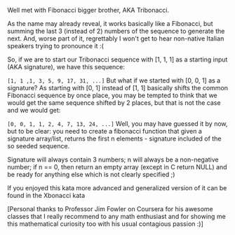 Well met with Fibonacci bigger brother, AKA Tribonacci.

As the name may already reveal, it works basically like a Fibonacci, but summing the last 3 (instead of 2) numbers of the sequence to generate the next. And, worse part of it, regrettably I won't get to hear non-native Italian speakers trying to pronounce it :(

So, if we are to start our Tribonacci sequence with [1, 1, 1] as a starting input (AKA signature), we have this sequence:

`[1, 1 ,1, 3, 5, 9, 17, 31, ...]`
But what if we started with [0, 0, 1] as a signature? As starting with [0, 1] instead of [1, 1] basically shifts the common Fibonacci sequence by once place, you may be tempted to think that we would get the same sequence shifted by 2 places, but that is not the case and we would get:

`[0, 0, 1, 1, 2, 4, 7, 13, 24, ...]`
Well, you may have guessed it by now, but to be clear: you need to create a fibonacci function that given a signature array/list, returns the first n elements - signature included of the so seeded sequence.

Signature will always contain 3 numbers; n will always be a non-negative number; if n == 0, then return an empty array (except in C return NULL) and be ready for anything else which is not clearly specified ;)

If you enjoyed this kata more advanced and generalized version of it can be found in the Xbonacci kata

[Personal thanks to Professor Jim Fowler on Coursera for his awesome classes that I really recommend to any math enthusiast and for showing me this mathematical curiosity too with his usual contagious passion :)]
